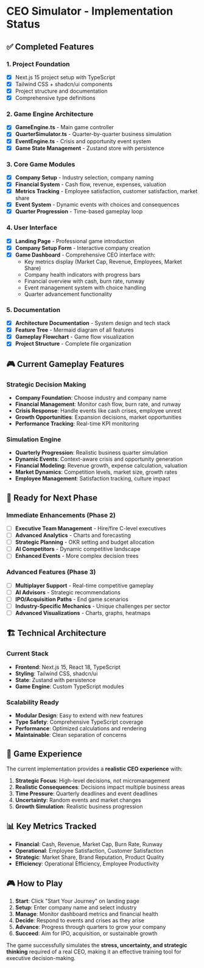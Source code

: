 # CEO Simulator - Implementation Status

## ✅ Completed Features

### 1. Project Foundation
- [x] Next.js 15 project setup with TypeScript
- [x] Tailwind CSS + shadcn/ui components
- [x] Project structure and documentation
- [x] Comprehensive type definitions

### 2. Game Engine Architecture
- [x] **GameEngine.ts** - Main game controller
- [x] **QuarterSimulator.ts** - Quarter-by-quarter business simulation
- [x] **EventEngine.ts** - Crisis and opportunity event system
- [x] **Game State Management** - Zustand store with persistence

### 3. Core Game Modules
- [x] **Company Setup** - Industry selection, company naming
- [x] **Financial System** - Cash flow, revenue, expenses, valuation
- [x] **Metrics Tracking** - Employee satisfaction, customer satisfaction, market share
- [x] **Event System** - Dynamic events with choices and consequences
- [x] **Quarter Progression** - Time-based gameplay loop

### 4. User Interface
- [x] **Landing Page** - Professional game introduction
- [x] **Company Setup Form** - Interactive company creation
- [x] **Game Dashboard** - Comprehensive CEO interface with:
  - Key metrics display (Market Cap, Revenue, Employees, Market Share)
  - Company health indicators with progress bars
  - Financial overview with cash, burn rate, runway
  - Event management system with choice handling
  - Quarter advancement functionality

### 5. Documentation
- [x] **Architecture Documentation** - System design and tech stack
- [x] **Feature Tree** - Mermaid diagram of all features
- [x] **Gameplay Flowchart** - Game flow visualization
- [x] **Project Structure** - Complete file organization

## 🎮 Current Gameplay Features

### Strategic Decision Making
- **Company Foundation**: Choose industry and company name
- **Financial Management**: Monitor cash flow, burn rate, and runway
- **Crisis Response**: Handle events like cash crises, employee unrest
- **Growth Opportunities**: Expansion decisions, market opportunities
- **Performance Tracking**: Real-time KPI monitoring

### Simulation Engine
- **Quarterly Progression**: Realistic business quarter simulation
- **Dynamic Events**: Context-aware crisis and opportunity generation
- **Financial Modeling**: Revenue growth, expense calculation, valuation
- **Market Dynamics**: Competition levels, market size, growth rates
- **Employee Management**: Satisfaction tracking, culture impact

## 🚀 Ready for Next Phase

### Immediate Enhancements (Phase 2)
- [ ] **Executive Team Management** - Hire/fire C-level executives
- [ ] **Advanced Analytics** - Charts and forecasting
- [ ] **Strategic Planning** - OKR setting and budget allocation
- [ ] **AI Competitors** - Dynamic competitive landscape
- [ ] **Enhanced Events** - More complex decision trees

### Advanced Features (Phase 3)
- [ ] **Multiplayer Support** - Real-time competitive gameplay
- [ ] **AI Advisors** - Strategic recommendations
- [ ] **IPO/Acquisition Paths** - End game scenarios
- [ ] **Industry-Specific Mechanics** - Unique challenges per sector
- [ ] **Advanced Visualizations** - Charts, graphs, heatmaps

## 🏗️ Technical Architecture

### Current Stack
- **Frontend**: Next.js 15, React 18, TypeScript
- **Styling**: Tailwind CSS, shadcn/ui
- **State**: Zustand with persistence
- **Game Engine**: Custom TypeScript modules

### Scalability Ready
- **Modular Design**: Easy to extend with new features
- **Type Safety**: Comprehensive TypeScript coverage
- **Performance**: Optimized calculations and rendering
- **Maintainable**: Clean separation of concerns

## 🎯 Game Experience

The current implementation provides a **realistic CEO experience** with:

1. **Strategic Focus**: High-level decisions, not micromanagement
2. **Realistic Consequences**: Decisions impact multiple business areas
3. **Time Pressure**: Quarterly deadlines and event deadlines
4. **Uncertainty**: Random events and market changes
5. **Growth Simulation**: Realistic business progression

## 📊 Key Metrics Tracked

- **Financial**: Cash, Revenue, Market Cap, Burn Rate, Runway
- **Operational**: Employee Satisfaction, Customer Satisfaction
- **Strategic**: Market Share, Brand Reputation, Product Quality
- **Efficiency**: Operational Efficiency, Employee Productivity

## 🎮 How to Play

1. **Start**: Click "Start Your Journey" on landing page
2. **Setup**: Enter company name and select industry
3. **Manage**: Monitor dashboard metrics and financial health
4. **Decide**: Respond to events and crises as they arise
5. **Advance**: Progress through quarters to grow your company
6. **Succeed**: Aim for IPO, acquisition, or sustainable growth

The game successfully simulates the **stress, uncertainty, and strategic thinking** required of a real CEO, making it an effective training tool for executive decision-making.
